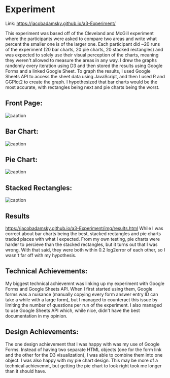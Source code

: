# Experiment
Link: https://jacobadamsky.github.io/a3-Experiment/

This experiment was based off of the Cleveland and McGill experiment where the participants were asked to compare two areas and write what percent
the smaller one is of the larger one. Each participant did ~20 runs of the experiment (20 bar charts, 20 pie charts, 20 stacked rectangles) and was
expected to solely use their visual perception of the charts, meaning they weren't allowed to measure the areas in any way. I drew the graphs randomly
every iteration using D3 and then stored the results using Google Forms and a linked Google Sheet. To graph the results, I used Google Sheets API to
access the sheet data using JavaScript, and then I used R and GGPlot2 to create the graph. I hypothesized that bar charts would be the most accurate, with
rectangles being next and pie charts being the worst.

## Front Page:
![caption](https://raw.githubusercontent.com/jacobadamsky/a3-Experiment/main/img/frontpage.PNG)

## Bar Chart:
![caption](https://raw.githubusercontent.com/jacobadamsky/a3-Experiment/main/img/barchart.PNG)

## Pie Chart:
![caption](https://raw.githubusercontent.com/jacobadamsky/a3-Experiment/main/img/piechart.PNG)

## Stacked Rectangles:
![caption](https://raw.githubusercontent.com/jacobadamsky/a3-Experiment/main/img/stackedrectangles.PNG)

## Results
https://jacobadamsky.github.io/a3-Experiment/img/results.html
While I was correct about bar charts being the best, stacked rectangles and pie charts traded places with what I expected. From my own testing, pie charts were
harder to percieve than the stacked rectangles, but it turns out that I was wrong. With that said, they were both within 0.2 log2error of each other, so I wasn't
far off with my hypothesis.

## Technical Achievements:
My biggest technical achievemnt was linking up my experiment with Google Forms and Google Sheets API. When I first started using them, Google forms was a nuisance
(manually copying every form answer entry ID can take a while with a large form), but I managed to counteract this issue by limiting the number of questions per
run of the experiment. I also managed to use Google Sheets API which, while nice, didn't have the best documentation in my opinion.

## Design Achievements:
The one design achievement that I was happy with was my use of Google Forms. Instead of having two separate HTML objects (one for the form link and the other for the
D3 visualization), I was able to combine them into one object. I was also happy with my pie chart design. This may be more of a technical achievemnt, but getting
the pie chart to look right took me longer than it should have.
